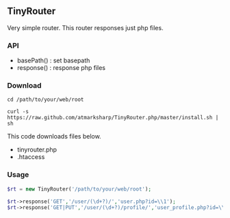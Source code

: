 ## TinyRouter

Very simple router. This router responses just php files.

### API

- basePath() : set basepath
- response() : response php files

### Download

```
cd /path/to/your/web/root

curl -s https://raw.github.com/atmarksharp/TinyRouter.php/master/install.sh | sh
```

This code downloads files below.

- tinyrouter.php
- .htaccess

### Usage

```php
$rt = new TinyRouter('/path/to/your/web/root');

$rt->response('GET','/user/(\d+?)/','user.php?id=\\1');
$rt->response('GET|PUT','/user/(\d+?)/profile/','user_profile.php?id=\\1');
```